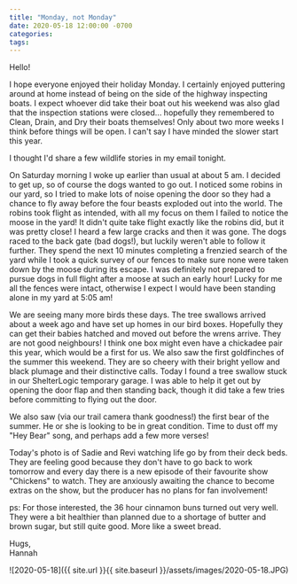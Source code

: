 ```yaml
---
title: "Monday, not Monday"
date: 2020-05-18 12:00:00 -0700
categories:
tags:
---
```


Hello!

I hope everyone enjoyed their holiday Monday. I certainly enjoyed puttering around at home instead of being on the side of the highway inspecting boats. I expect whoever did take their boat out his weekend was also glad that the inspection stations were closed... hopefully they remembered to Clean, Drain, and Dry their boats themselves! Only about two more weeks I think before things will be open. I can't say I have minded the slower start this year.

I thought I'd share a few wildlife stories in my email tonight. 

On Saturday morning I woke up earlier than usual at about 5 am. I decided to get up, so of course the dogs wanted to go out. I noticed some robins in our yard, so I tried to make lots of noise opening the door so they had a chance to fly away before the four beasts exploded out into the world. The robins took flight as intended, with all my focus on them I failed to notice the moose in the yard! It didn't quite take flight exactly like the robins did, but it was pretty close! I heard a few large cracks and then it was gone. The dogs raced to the back gate (bad dogs!), but luckily weren't able to follow it further. They spend the next 10 minutes completing a frenzied search of the yard while I took a quick survey of our fences to make sure none were taken down by the moose during its escape. I was definitely not prepared to pursue dogs in full flight after a moose at such an early hour! Lucky for me all the fences were intact, otherwise I expect I would have been standing alone in my yard at 5:05 am!

We are seeing many more birds these days. The tree swallows arrived about a week ago and have set up homes in our bird boxes. Hopefully they can get their babies hatched and moved out before the wrens arrive. They are not good neighbours! I think one box might even have a chickadee pair this year, which would be a first for us. We also saw the first goldfinches of the summer this weekend. They are so cheery with their bright yellow and black plumage and their distinctive calls. Today I found a tree swallow stuck in our ShelterLogic temporary garage. I was able to help it get out by opening the door flap and then standing back, though it did take a few tries before committing to flying out the door.

We also saw (via our trail camera thank goodness!) the first bear of the summer. He or she is looking to be in great condition. Time to dust off my "Hey Bear" song, and perhaps add a few more verses!

Today's photo is of Sadie and Revi watching life go by from their deck beds. They are feeling good because they don't have to go back to work tomorrow and every day there is a new episode of their favourite show "Chickens" to watch. They are anxiously awaiting the chance to become extras on the show, but the producer has no plans for fan involvement!

ps: For those interested, the 36 hour cinnamon buns turned out very well. They were a bit healthier than planned due to a shortage of butter and brown sugar, but still quite good. More like a sweet bread.

Hugs,<br />
Hannah

![2020-05-18]({{ site.url }}{{ site.baseurl }}/assets/images/2020-05-18.JPG)